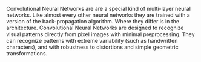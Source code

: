 Convolutional Neural Networks are are a special kind of multi-layer neural networks. Like almost every other neural networks they are trained with a version of the back-propagation algorithm. Where they differ is in the architecture. Convolutional Neural Networks are designed to recognize visual patterns directly from pixel images with minimal preprocessing. They can recognize patterns with extreme variability (such as handwritten characters), and with robustness to distortions and simple geometric transformations.
